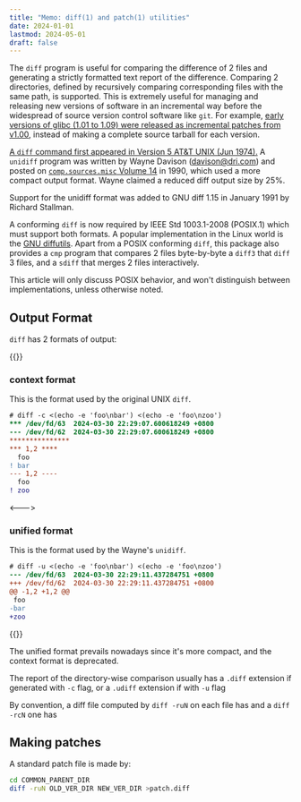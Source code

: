 ```yaml
---
title: "Memo: diff(1) and patch(1) utilities"
date: 2024-01-01
lastmod: 2024-05-01
draft: false
---
```


The `diff` program is useful for comparing the difference of 2 files and generating a strictly formatted
text report of the difference. Comparing 2 directories, defined by recursively comparing corresponding files with the same path,
is supported. This is extremely useful for managing and releasing new versions of software in an incremental way
before the widespread of source version control software like `git`.
For example, [early versions of glibc (1.01 to 1.09) were released as incremental patches from v1.00](https://ftp.gnu.org/old-gnu/glibc/),
instead of making a complete source tarball for each version.

[A `diff` command first appeared in Version 5 AT&T UNIX (Jun 1974).](https://man.openbsd.org/diff)
A `unidiff` program was written by Wayne Davison (davison@dri.com) and posted on [`comp.sources.misc` Volume 14](http://www.nic.funet.fi/pub/misc/archive/comp.sources.misc/volume14/unidiff/) in 1990, which used a more compact output format. Wayne claimed a reduced diff output size by 25%.

Support for the unidiff format was added to GNU diff 1.15 in January 1991 by Richard Stallman.

A conforming `diff` is now required by IEEE Std 1003.1-2008 (POSIX.1) which must support both formats.
A popular implementation in the Linux world is the [GNU diffutils](https://www.gnu.org/software/diffutils/).
Apart from a POSIX conforming `diff`, this package also provides a `cmp` program that compares 2 files byte-by-byte
a `diff3` that `diff` 3 files, and a `sdiff` that merges 2 files interactively.

This article will only discuss POSIX behavior, and won't distinguish between implementations, unless otherwise noted.

## Output Format

`diff` has 2 formats of output:

{{<columns>}}

### context format

This is the format used by the original UNIX `diff`.

```diff
# diff -c <(echo -e 'foo\nbar') <(echo -e 'foo\nzoo')
*** /dev/fd/63	2024-03-30 22:29:07.600618249 +0800
--- /dev/fd/62	2024-03-30 22:29:07.600618249 +0800
***************
*** 1,2 ****
  foo
! bar
--- 1,2 ----
  foo
! zoo
```

<--->

### unified format

This is the format used by the Wayne's `unidiff`.

```diff
# diff -u <(echo -e 'foo\nbar') <(echo -e 'foo\nzoo')
--- /dev/fd/63	2024-03-30 22:29:11.437284751 +0800
+++ /dev/fd/62	2024-03-30 22:29:11.437284751 +0800
@@ -1,2 +1,2 @@
 foo
-bar
+zoo
```

{{</columns>}}

The unified format prevails nowadays since it's more compact, and the context format is deprecated.

The report of the directory-wise comparison usually has a `.diff` extension if generated with `-c` flag,
or a `.udiff` extension if with `-u` flag

By convention, a diff file computed by `diff -ruN` on each file has 
and a `diff -rcN` one has 

## Making patches

A standard patch file is made by:

```sh
cd COMMON_PARENT_DIR
diff -ruN OLD_VER_DIR NEW_VER_DIR >patch.diff
```


